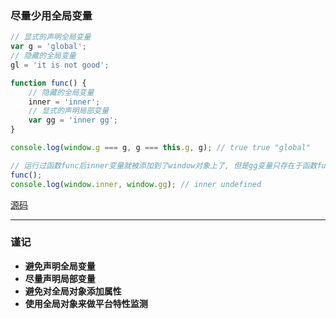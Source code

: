 ### 尽量少用全局变量

```javascript
// 显式的声明全局变量
var g = 'global';
// 隐藏的全局变量
gl = 'it is not good';

function func() {
    // 隐藏的全局变量
    inner = 'inner';
    // 显式的声明局部变量
    var gg = 'inner gg';
}

console.log(window.g === g, g === this.g, g); // true true "global"

// 运行过函数func后inner变量就被添加到了window对象上了, 但是gg变量只存在于函数func中,所以不是全局变量,不会污染全局作用域。
func();
console.log(window.inner, window.gg); // inner undefined
```
[源码](item8/demo.js)

------

### 谨记
+ **避免声明全局变量**
+ **尽量声明局部变量**
+ **避免对全局对象添加属性**
+ **使用全局对象来做平台特性监测**
